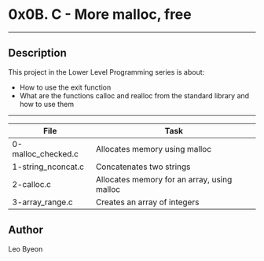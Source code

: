 # 0x0B. C - More malloc, free
---
## Description

This project in the Lower Level Programming series is about:
* How to use the exit function
* What are the functions calloc and realloc from the standard library and how to use them

---
File|Task
---|---
0-malloc_checked.c | Allocates memory using malloc
1-string_nconcat.c | Concatenates two strings
2-calloc.c | Allocates memory for an array, using malloc
3-array_range.c | Creates an array of integers


## Author
Leo Byeon
